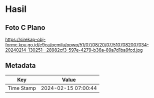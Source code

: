 # Hasil

## Foto C Plano

https://sirekap-obj-formc.kpu.go.id/e9ca/pemilu/ppwp/51/07/08/20/07/5107082007034-20240214-130251--28982cf3-597e-4279-b36a-89a7d1ba9fcd.jpg


## Metadata

| Key        | Value               |
| ---------- | ------------------- |
| Time Stamp | 2024-02-15 07:00:44 |



